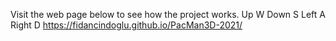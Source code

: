 Visit the web page below to see how the project works.
Up W
Down S
Left A
Right D
https://fidancindoglu.github.io/PacMan3D-2021/
